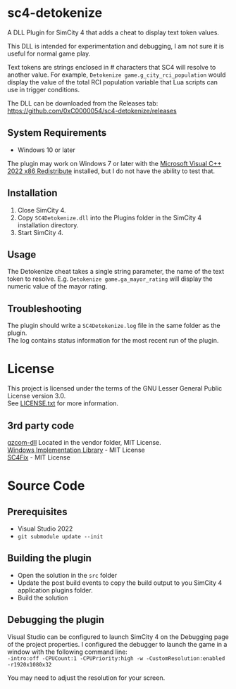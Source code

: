 # sc4-detokenize

A DLL Plugin for SimCity 4 that adds a cheat to display text token values.

This DLL is intended for experimentation and debugging, I am not sure it is useful for normal game play.

Text tokens are strings enclosed in # characters that SC4 will resolve to another value.
For example, `Detokenize game.g_city_rci_population` would display the value of the total RCI population variable 
that Lua scripts can use in trigger conditions.

The DLL  can be downloaded from the Releases tab: https://github.com/0xC0000054/sc4-detokenize/releases

## System Requirements

* Windows 10 or later

The plugin may work on Windows 7 or later with the [Microsoft Visual C++ 2022 x86 Redistribute](https://aka.ms/vs/17/release/vc_redist.x86.exe)
installed, but I do not have the ability to test that.

## Installation

1. Close SimCity 4.
2. Copy `SC4Detokenize.dll` into the Plugins folder in the SimCity 4 installation directory.
3. Start SimCity 4.

## Usage

The Detokenize cheat takes a single string parameter, the name of the text token to resolve.
E.g. `Detokenize game.ga_mayor_rating` will display the numeric value of the mayor rating.

## Troubleshooting

The plugin should write a `SC4Detokenize.log` file in the same folder as the plugin.    
The log contains status information for the most recent run of the plugin.

# License

This project is licensed under the terms of the GNU Lesser General Public License version 3.0.    
See [LICENSE.txt](LICENSE.txt) for more information.

## 3rd party code

[gzcom-dll](https://github.com/nsgomez/gzcom-dll/tree/master) Located in the vendor folder, MIT License.    
[Windows Implementation Library](https://github.com/microsoft/wil) - MIT License    
[SC4Fix](https://github.com/nsgomez/sc4fix) - MIT License    

# Source Code

## Prerequisites

* Visual Studio 2022
* `git submodule update --init`

## Building the plugin

* Open the solution in the `src` folder
* Update the post build events to copy the build output to you SimCity 4 application plugins folder.
* Build the solution

## Debugging the plugin

Visual Studio can be configured to launch SimCity 4 on the Debugging page of the project properties.
I configured the debugger to launch the game in a window with the following command line:    
`-intro:off -CPUCount:1 -CPUPriority:high -w -CustomResolution:enabled -r1920x1080x32`

You may need to adjust the resolution for your screen.

